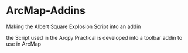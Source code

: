 # ArcMap-Addins
Making the Albert Square Explosion Script into an addin

the Script used in the Arcpy Practical is developed into a toolbar addin to use in ArcMap
